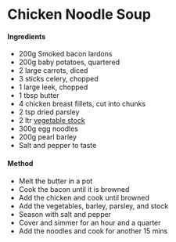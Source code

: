 # Chicken Noodle Soup
#### Ingredients
- 200g Smoked bacon lardons
- 200g baby potatoes, quartered
- 2 large carrots, diced
- 3 sticks celery, chopped
- 1 large leek, chopped
- 1 tbsp butter
- 4 chicken breast fillets, cut into chunks
- 2 tsp dried parsley
- 2 ltr [vegetable stock](https://linuxpaulm.club/post/food/vegstock/)
- 300g egg noodles
- 200g pearl barley
- Salt and pepper to taste

#### Method
- Melt the butter in a pot
- Cook the bacon until it is browned
- Add the chicken and cook until browned
- Add the vegetables, barley, parsley, and stock
- Season with salt and pepper
- Cover and simmer for an hour and a quarter
- Add the noodles and cook for another 15 mins
